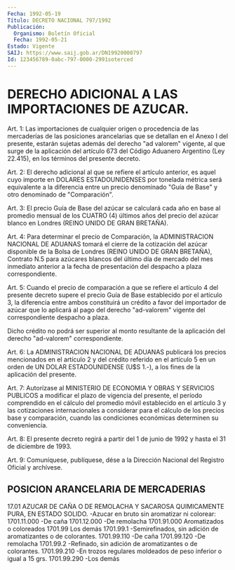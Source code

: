 ```yaml
---
Fecha: 1992-05-19
Título: DECRETO NACIONAL 797/1992
Publicación:
  Organismo: Boletín Oficial
  Fecha: 1992-05-21
Estado: Vigente
SAIJ: https://www.saij.gob.ar/DN19920000797
Id: 123456789-0abc-797-0000-2991soterced
---
```

# DERECHO ADICIONAL A LAS IMPORTACIONES DE AZUCAR.

<a id="1"></a>
Art. 1: Las importaciones de cualquier origen o procedencia de las mercaderías  de  las posiciones arancelarias que se detallan en el Anexo I del presente,  estarán  sujetas  además  del derecho "ad valorem"  vigente,  al que surge de la aplicación del artículo  673 del Código Aduanero Argentino  (Ley  22.415),  en  los términos del presente decreto.

<a id="2"></a>
Art.  2:  El  derecho  adicional al que se refiere el artículo anterior,  es aquel cuyo importe  en  DOLARES  ESTADOUNIDENSES  por tonelada métrica  será  equivalente a la diferencia entre un precio denominado  "Guía de Base"  y  otro  denominado  de  "Comparación".

<a id="3"></a>
Art. 3: El precio Guía de Base del azúcar se calculará cada año en base  al  promedio  mensual  de  los CUATRO (4) últimos años del precio del azúcar blanco en Londres (REINO  UNIDO DE GRAN BRETAÑA).

<a id="4"></a>
Art. 4: Para determinar el precio de Comparación, la ADMINISTRACION    NACIONAL  DE  ADUANAS  tomará  el  cierre  de  la cotización del azúcar  disponible  de  la  Bolsa  de Londres (REINO UNIDO  DE  GRAN  BRETAÑA), Contrato N.5 para azúcares  blancos  del último día de mercado  del  mes  inmediato  anterior  a la fecha de presentación del despacho a plaza correspondiente.

<a id="5"></a>
Art.  5:  Cuando  el precio de comparación a que se refiere el artículo 4 del presente  decreto  supere  el  precio  Guía  de Base establecido    por   el  artículo  3,  la  diferencia  entre  ambos constituirá un crédito  a  favor  del  importador  de azúcar que lo aplicará al pago del derecho "ad-valorem" vigente del correspondiente despacho a plaza.

Dicho  crédito  no  podrá ser superior al monto resultante  de  la aplicación del derecho "ad-valorem" correspondiente.

<a id="6"></a>
Art.  6:  La  ADMINISTRACION NACIONAL DE ADUANAS publicará los precios mencionados  en  el artículo 2 y del crédito referido en el artículo 5 en un orden de  UN  DOLAR  ESTADOUNIDENSE  (U$S 1.-), a los fines de la aplicación del presente.

<a id="7"></a>
Art.  7:  Autorízase  al  MINISTERIO  DE  ECONOMIA  Y OBRAS Y SERVICIOS  PUBLICOS  a modificar el plazo de vigencia del presente, el período comprendido en el cálculo del promedio móvil establecido en el artículo  3  y las cotizaciones internacionales a considerar  para  el cálculo de los  precios  base  y  comparación, cuando  las  condiciones  económicas  determinen  su  conveniencia.

<a id="8"></a>
Art.  8: El presente decreto regirá a partir del 1 de junio de 1992 y hasta el 31 de diciembre de 1993.

<a id="9"></a>
Art.  9: Comuníquese, publíquese, dése a la Dirección Nacional del Registro Oficial y archívese.

## POSICION ARANCELARIA DE MERCADERIAS

<a id="1"></a>
17.01       AZUCAR DE CAÑA O DE REMOLACHA Y SACAROSA             QUIMICAMENTE PURA, EN ESTADO SOLIDO.             -Azucar en bruto sin  aromatizar  ni colorear:  1701.11.000 -De caña  1701.12.000 -De remolacha  1701.91.000  Aromatizados o coloreados  1701.99      Los demás  1701.99.1   -Semirefinados, sin adición  de aromatizantes o              de colorantes.  1701.99.110 -De caña  1701.99.120 -De remolacha  1701.99.2   -Refinado, sin adición de  aromatizantes o              de colorantes.  1701.99.210 -En trozos regulares  moldeados de peso              inferior o igual a 15 grs.  1701.99.290  -Los  demás